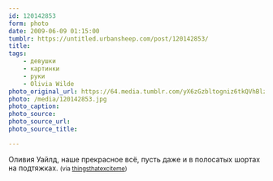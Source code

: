 ```yaml
---
id: 120142853
form: photo
date: 2009-06-09 01:15:00
tumblr: https://untitled.urbansheep.com/post/120142853/
title:
tags:
    - девушки
    - картинки
    - руки
    - Olivia Wilde
photo_original_url: https://64.media.tumblr.com/yX6zGzbltogniz6tkQVhBlz6o1_1280.jpg
photo: /media/120142853.jpg
photo_caption: 
photo_source:
photo_source_url:
photo_source_title:

---
```


<p>Оливия Уайлд, наше прекрасное всё, пусть даже и в полосатых шортах на подтяжках. <small>(via <a href="http://thingsthatexciteme.tumblr.com/post/120139814/olivia-wilde">thingsthatexciteme</a>)</small></p>
